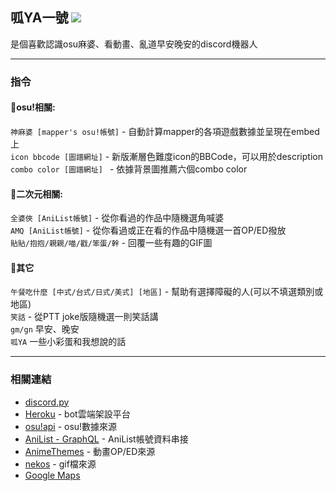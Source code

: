 ## 呱YA一號 [![](https://img.shields.io/badge/discord%20bot-invite-blue?style=for-the-badge&logo=discord)](https://discord.com/api/oauth2/authorize?client_id=877426954888962068&permissions=0&scope=bot)  
是個喜歡認識osu麻婆、看動畫、亂道早安晚安的discord機器人  

-----------
### 指令
#### 🍠osu!相關:
```神麻婆 [mapper's osu!帳號]``` - 自動計算mapper的各項遊戲數據並呈現在embed上  
```icon bbcode [圖譜網址]``` - 新版漸層色難度icon的BBCode，可以用於description  
```combo color [圖譜網址] ``` - 依據背景圖推薦六個combo color

#### 🍠二次元相關:
```全婆俠 [AniList帳號]``` - 從你看過的作品中隨機選角喊婆  
```AMQ [AniList帳號]``` - 從你看過或正在看的作品中隨機選一首OP/ED撥放  
```貼貼/抱抱/親親/喵/戳/笨蛋/幹``` - 回覆一些有趣的GIF圖  

#### 🍠其它
```午餐吃什麼 [中式/台式/日式/美式] [地區]``` - 幫助有選擇障礙的人(可以不填選類別或地區)  
```笑話``` - 從PTT joke版隨機選一則笑話講   
```gm/gn``` 早安、晚安  
```呱YA``` 一些小彩蛋和我想說的話

-----------
### 相關連結
* [discord.py](https://discordpy.readthedocs.io/en/stable/)
* [Heroku](https://www.heroku.com) - bot雲端架設平台  
* [osu!api](https://github.com/ppy/osu-api/wiki) - osu!數據來源  
* [AniList - GraphQL](https://github.com/AniList/ApiV2-GraphQL-Docs) - AniList帳號資料串接  
* [AnimeThemes](https://github.com/LetrixZ/animethemes-api) - 動畫OP/ED來源  
* [nekos](https://github.com/Nekos-life/nekos.py) - gif檔來源  
* [Google Maps](https://github.com/googlemaps/google-maps-services-python)

